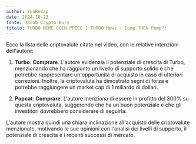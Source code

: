 ```yaml
---
author: YouRecap
date: 2024-10-23
fonte: Jacob Crypto Bury
titolo: TURBO MEME COIN PRICE | TURBO News - Dump THEN Pump?!
---
```


Ecco la lista delle criptovalute citate nel video, con le relative intenzioni dell'autore:

1. **Turbo**: **Comprare**. L'autore evidenzia il potenziale di crescita di Turbo, menzionando che ha raggiunto un livello di supporto solido e che potrebbe rappresentare un'opportunità di acquisto in caso di ulteriori correzioni. Inoltre, la criptovaluta ha dimostrato segni di forza e potrebbe raggiungere un market cap di 1 miliardo di dollari.

2. **Popcat**: **Comprare**. L'autore menziona di essere in profitto del 300% su questa criptovaluta, suggerendo che ha un buon potenziale e che gli investitori dovrebbero considerare di seguirla.

L'autore mostra quindi una chiara inclinazione all'acquisto delle criptovalute menzionate, motivando le sue opinioni con l'analisi dei livelli di supporto, il potenziale di crescita e i recenti successi di mercato.
